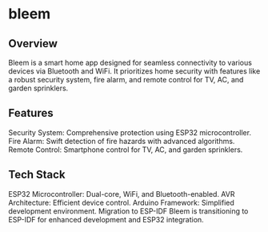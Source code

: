 # bleem
## Overview
Bleem is a smart home app designed for seamless connectivity to various devices via Bluetooth and WiFi. It prioritizes home security with features like a robust security system, fire alarm, and remote control for TV, AC, and garden sprinklers.

## Features
Security System: Comprehensive protection using ESP32 microcontroller.
Fire Alarm: Swift detection of fire hazards with advanced algorithms.
Remote Control: Smartphone control for TV, AC, and garden sprinklers.

## Tech Stack
ESP32 Microcontroller: Dual-core, WiFi, and Bluetooth-enabled.
AVR Architecture: Efficient device control.
Arduino Framework: Simplified development environment.
Migration to ESP-IDF
Bleem is transitioning to ESP-IDF for enhanced development and ESP32 integration.
